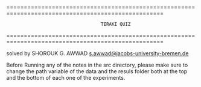 ===================================================================================================

                                       TERAKI QUIZ
===================================================================================================

solved by SHOROUK G. AWWAD
s.awwad@jacobs-university-bremen.de


Before Running any of the notes in the src directory, please make sure to change the path variable of the data and the resuls folder both at the top and the bottom of each one of the experiments. 
